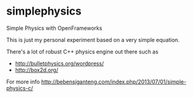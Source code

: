 simplephysics
=============

Simple Physics with OpenFrameworks

This is just my personal experiment based on a very simple equation.

There's a lot of robust C++ physics engine out there such as
- http://bulletphysics.org/wordpress/
- http://box2d.org/

For more info
http://bebensiganteng.com/index.php/2013/07/01/simple-physics-c/
